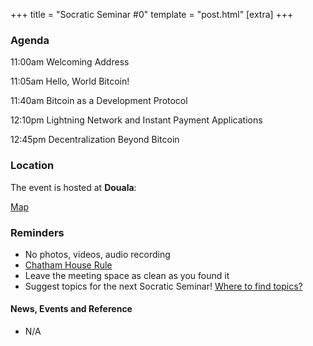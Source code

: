 +++
title = "Socratic Seminar #0"
template = "post.html"
[extra]
+++

### Agenda

11:00am Welcoming Address

11:05am Hello, World Bitcoin!

11:40am Bitcoin as a Development Protocol

12:10pm Lightning Network and Instant Payment Applications

12:45pm Decentralization Beyond Bitcoin 

### Location

The event is hosted at **Douala**:

[Map]()  

### Reminders

   - No photos, videos, audio recording
   - [Chatham House Rule](https://www.chathamhouse.org/about-us/chatham-house-rule)
   - Leave the meeting space as clean as you found it
   - Suggest topics for the next Socratic Seminar! [Where to find topics?](/about/find-topics)

#### News, Events and Reference

  - N/A
